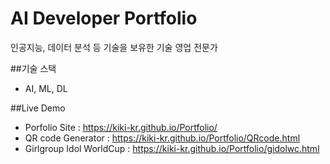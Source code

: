 # AI Developer Portfolio

인공지능, 데이터 분석 등 기술을 보유한 기술 영업 전문가

##기술 스택
- AI, ML, DL

##Live Demo
- Porfolio Site : https://kiki-kr.github.io/Portfolio/
- QR code Generator : https://kiki-kr.github.io/Portfolio/QRcode.html
- Girlgroup Idol WorldCup : https://kiki-kr.github.io/Portfolio/gidolwc.html
